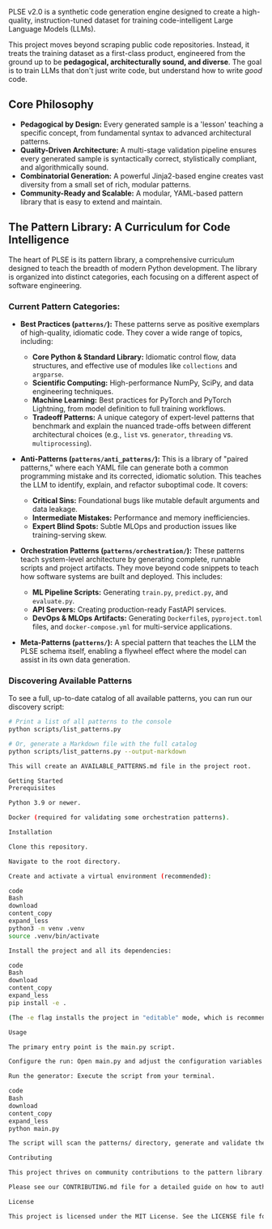 PLSE v2.0 is a synthetic code generation engine designed to create a high-quality, instruction-tuned dataset for training code-intelligent Large Language Models (LLMs).

This project moves beyond scraping public code repositories. Instead, it treats the training dataset as a first-class product, engineered from the ground up to be **pedagogical, architecturally sound, and diverse**. The goal is to train LLMs that don't just write code, but understand how to write *good* code.

## Core Philosophy

-   **Pedagogical by Design:** Every generated sample is a 'lesson' teaching a specific concept, from fundamental syntax to advanced architectural patterns.
-   **Quality-Driven Architecture:** A multi-stage validation pipeline ensures every generated sample is syntactically correct, stylistically compliant, and algorithmically sound.
-   **Combinatorial Generation:** A powerful Jinja2-based engine creates vast diversity from a small set of rich, modular patterns.
-   **Community-Ready and Scalable:** A modular, YAML-based pattern library that is easy to extend and maintain.

## The Pattern Library: A Curriculum for Code Intelligence

The heart of PLSE is its pattern library, a comprehensive curriculum designed to teach the breadth of modern Python development. The library is organized into distinct categories, each focusing on a different aspect of software engineering.

### Current Pattern Categories:

*   **Best Practices (`patterns/`):** These patterns serve as positive exemplars of high-quality, idiomatic code. They cover a wide range of topics, including:
    *   **Core Python & Standard Library:** Idiomatic control flow, data structures, and effective use of modules like `collections` and `argparse`.
    *   **Scientific Computing:** High-performance NumPy, SciPy, and data engineering techniques.
    *   **Machine Learning:** Best practices for PyTorch and PyTorch Lightning, from model definition to full training workflows.
    *   **Tradeoff Patterns:** A unique category of expert-level patterns that benchmark and explain the nuanced trade-offs between different architectural choices (e.g., `list` vs. `generator`, `threading` vs. `multiprocessing`).

*   **Anti-Patterns (`patterns/anti_patterns/`):** This is a library of "paired patterns," where each YAML file can generate both a common programming mistake and its corrected, idiomatic solution. This teaches the LLM to identify, explain, and refactor suboptimal code. It covers:
    *   **Critical Sins:** Foundational bugs like mutable default arguments and data leakage.
    *   **Intermediate Mistakes:** Performance and memory inefficiencies.
    *   **Expert Blind Spots:** Subtle MLOps and production issues like training-serving skew.

*   **Orchestration Patterns (`patterns/orchestration/`):** These patterns teach system-level architecture by generating complete, runnable scripts and project artifacts. They move beyond code snippets to teach how software systems are built and deployed. This includes:
    *   **ML Pipeline Scripts:** Generating `train.py`, `predict.py`, and `evaluate.py`.
    *   **API Servers:** Creating production-ready FastAPI services.
    *   **DevOps & MLOps Artifacts:** Generating `Dockerfile`s, `pyproject.toml` files, and `docker-compose.yml` for multi-service applications.

*   **Meta-Patterns (`patterns/`):** A special pattern that teaches the LLM the PLSE schema itself, enabling a flywheel effect where the model can assist in its own data generation.

### Discovering Available Patterns

To see a full, up-to-date catalog of all available patterns, you can run our discovery script:

```bash
# Print a list of all patterns to the console
python scripts/list_patterns.py

# Or, generate a Markdown file with the full catalog
python scripts/list_patterns.py --output-markdown

This will create an AVAILABLE_PATTERNS.md file in the project root.

Getting Started
Prerequisites

Python 3.9 or newer.

Docker (required for validating some orchestration patterns).

Installation

Clone this repository.

Navigate to the root directory.

Create and activate a virtual environment (recommended):

code
Bash
download
content_copy
expand_less
python3 -m venv .venv
source .venv/bin/activate

Install the project and all its dependencies:

code
Bash
download
content_copy
expand_less
pip install -e .

(The -e flag installs the project in "editable" mode, which is recommended for development.)

Usage

The primary entry point is the main.py script.

Configure the run: Open main.py and adjust the configuration variables inside the main() function (e.g., NUM_EXAMPLES_TO_GENERATE).

Run the generator: Execute the script from your terminal.

code
Bash
download
content_copy
expand_less
python main.py

The script will scan the patterns/ directory, generate and validate the code samples, and save the final dataset to a training_dataset.jsonl file in your project root.

Contributing

This project thrives on community contributions to the pattern library. If you have an idea for a pattern that teaches a valuable Python or ML concept, we encourage you to contribute.

Please see our CONTRIBUTING.md file for a detailed guide on how to author and submit a new pattern. The core philosophy is that every pattern is a lesson, and it must be self-contained, runnable, and include its own validation tests.

License

This project is licensed under the MIT License. See the LICENSE file for details.

